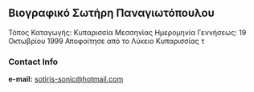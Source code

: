 ## Βιογραφικό Σωτήρη Παναγιωτόπουλου

Τόπος Καταγωγής: Κυπαρισσία Μεσσηνίας
Ημερομηνία Γεννήσεως: 19 Οκτωβρίου 1999
Αποφοίτησε από το Λύκειο Κυπαρισσίας τ

### Contact Info 
  **e-mail:** sotiris-sonic@hotmail.com
